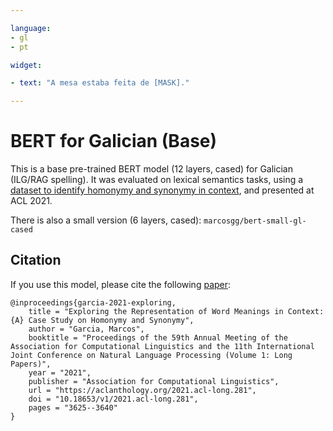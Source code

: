 ```yaml
---

language:
- gl
- pt

widget:

- text: "A mesa estaba feita de [MASK]."

---
```


# BERT for Galician (Base)

This is a base pre-trained BERT model (12 layers, cased) for Galician (ILG/RAG spelling). It was evaluated on lexical semantics tasks, using a [dataset to identify homonymy and synonymy in context](https://github.com/marcospln/homonymy_acl21), and presented at ACL 2021.

There is also a small version (6 layers, cased): `marcosgg/bert-small-gl-cased`

## Citation
If you use this model, please cite the following [paper](https://arxiv.org/abs/2106.13553):

```
@inproceedings{garcia-2021-exploring,
    title = "Exploring the Representation of Word Meanings in Context: {A} Case Study on Homonymy and Synonymy",
    author = "Garcia, Marcos",
    booktitle = "Proceedings of the 59th Annual Meeting of the Association for Computational Linguistics and the 11th International Joint Conference on Natural Language Processing (Volume 1: Long Papers)",
    year = "2021",
    publisher = "Association for Computational Linguistics",
    url = "https://aclanthology.org/2021.acl-long.281",
    doi = "10.18653/v1/2021.acl-long.281",
    pages = "3625--3640"
}
```

